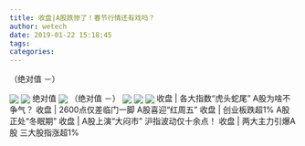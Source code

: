 ```yaml
---
title: 收盘|A股跌惨了！春节行情还有戏吗？
author: wetech
date: 2019-01-22 15:18:45
tags: 
categories: 
---
```

（绝对值 －）
<!-- more -->
<img align="center" border="0" src="http://invest-images-external.cbndata.org/5LiA6LSiQUJT/images/c8ed4c30e20a2cd58bd8b00f470cc1fe86acc864.jpeg" />
<img align="center" border="0" src="http://invest-images-external.cbndata.org/5LiA6LSiQUJT/images/381725ce4041091341716a619e43e9fb41d92447.jpeg" />
绝对值
<img align="center" border="0" src="http://invest-images-external.cbndata.org/5LiA6LSiQUJT/images/d240bc59827baca4a177b16c5ebdbe68d5cfe8e3.jpeg" />
（绝对值 －）
<img align="center" border="0" src="http://invest-images-external.cbndata.org/5LiA6LSiQUJT/images/985b18314fa17b45fdf803d3909f2cda156b1642.jpeg" />
 
<img align="center" border="0" src="http://invest-images-external.cbndata.org/5LiA6LSiQUJT/images/43c1e2bf010cece7e7547c027be89ebdb41aa7c7.jpeg" />
 
<img align="center" border="0" src="http://invest-images-external.cbndata.org/5LiA6LSiQUJT/images/14d9d024b7ade477aba51bc7bc1679689d68d4bf.jpeg" />
收盘 | 各大指数“虎头蛇尾” A股为啥不争气？
收盘 | 2600点仅差临门一脚 A股喜迎“红周五”
收盘 | 创业板跌超1% A股正处“冬眠期”
收盘 | A股上演“大闷市” 沪指波动仅十余点！
收盘 | 两大主力引爆A股 ​三大股指涨超1%
